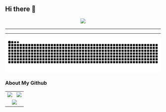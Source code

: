 ## Hi there 👋
<div align="center">
  <!-- dynamic typing effect 动态打字效果 -->
  <div>
      <img src="https://readme-typing-svg.demolab.com?font=Fira+Code&pause=1250&width=520&lines=printf(%22Hello%2C%20World%21%22)%3B;Best%20wish%20for%20you%21&center=true&size=27" />
  </div>
</div>

---
<!--
### Hello!  I am Zirui Wang

- 🌱 I’m currently studying computer science at Shandong University.
- 🔭 I’m currently learning NLP.
- 👯 Currently living in Qingdao, Shandong.
- 😄 I love listening to music and coding(programming).
-->
<!--
- :hearts: Passionate about open source software. 
- :1st_place_medal: My projects are trusted by developers.
- :sun_with_face: Highlights of my successful endeavors.
You are my ![Visitor Count](https://profile-counter.glitch.me/GUTS-W/count.svg)th visitor
-->

---

<!-- 贪吃蛇 -->
![](https://raw.githubusercontent.com/GUTS-W/GUTS-W/refs/heads/output/github-contribution-grid-snake.svg)

### About My Github
<div align="center">
  <table style="width:100%;">
    <tr>
      <!-- 第一个图片 -->
      <td align="center">
        <img height='200' src="https://github-readme-stats.vercel.app/api?username=GUTS-W&show_icons=true" />
      </td>
      <!-- 第二个图片 -->
      <td align="center">
        <img height='200' src="https://github-readme-stats.vercel.app/api/top-langs/?username=GUTS-W&layout=compact" />
      </td>
    </tr>
    <!-- 第三个图片 -->
    <tr>
      <td colspan="2" align="center">
        <img height="220" src="https://github-readme-activity-graph.vercel.app/graph?username=GUTS-W&theme=github-compact&hide_border=true&area=true" />
      </td>
    </tr>
  </table>
</div>

<!--
**GUTS-W/GUTS-W** is a ✨ _special_ ✨ repository because its `README.md` (this file) appears on your GitHub profile.

Here are some ideas to get you started:

- 🔭 I’m currently working on ...
- 🌱 I’m currently learning ...
- 👯 I’m looking to collaborate on ...
- 🤔 I’m looking for help with ...
- 💬 Ask me about ...
- 📫 How to reach me: ...
- 😄 Pronouns: ...
- ⚡ Fun fact: ...
-->
